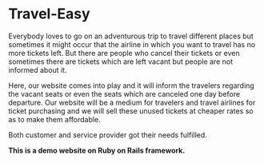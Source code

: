 # Travel-Easy

Everybody loves to go on an adventurous trip to  travel  different places but sometimes it might occur that the airline in which you want to travel has no more tickets left.
But there are people who cancel their tickets or even sometimes there are tickets which are left vacant but people are not informed about it.

Here, our website comes into play and it will inform the travelers regarding the vacant seats or even the seats which are canceled one day before departure.
Our website will be a medium for travelers and travel airlines for ticket purchasing and we will sell these unused tickets at cheaper rates so as to make them affordable.

Both customer and service provider got their needs fulfilled.
      
**This is a demo website on Ruby on Rails framework.**
